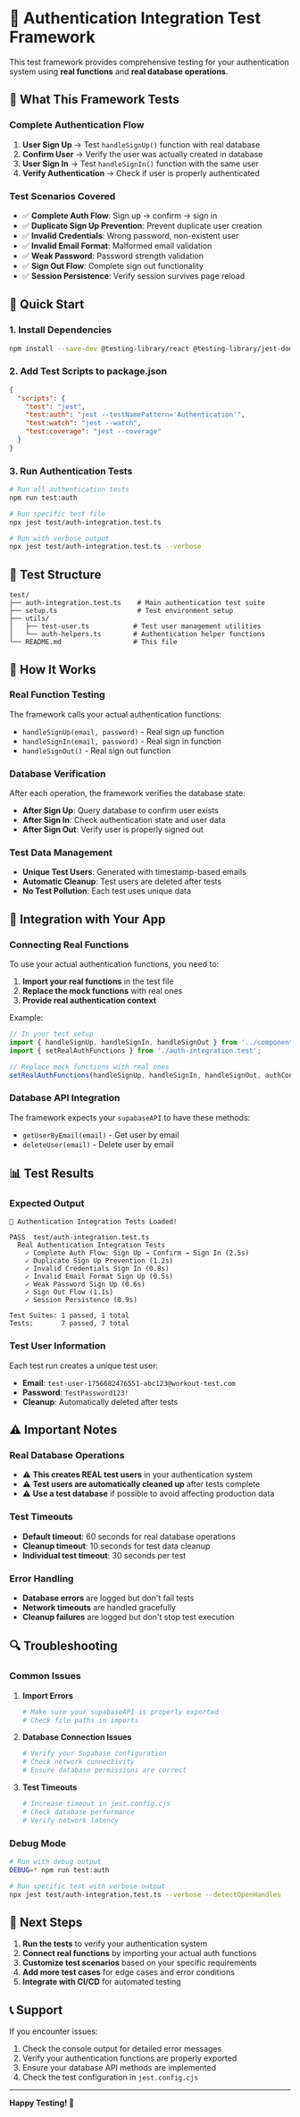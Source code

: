 # 🔐 Authentication Integration Test Framework

This test framework provides comprehensive testing for your authentication system using **real functions** and **real database operations**.

## 🎯 **What This Framework Tests**

### **Complete Authentication Flow**
1. **User Sign Up** → Test `handleSignUp()` function with real database
2. **Confirm User** → Verify the user was actually created in database
3. **User Sign In** → Test `handleSignIn()` function with the same user
4. **Verify Authentication** → Check if user is properly authenticated

### **Test Scenarios Covered**
- ✅ **Complete Auth Flow**: Sign up → confirm → sign in
- ✅ **Duplicate Sign Up Prevention**: Prevent duplicate user creation
- ✅ **Invalid Credentials**: Wrong password, non-existent user
- ✅ **Invalid Email Format**: Malformed email validation
- ✅ **Weak Password**: Password strength validation
- ✅ **Sign Out Flow**: Complete sign out functionality
- ✅ **Session Persistence**: Verify session survives page reload

## 🚀 **Quick Start**

### **1. Install Dependencies**
```bash
npm install --save-dev @testing-library/react @testing-library/jest-dom jest ts-jest @types/jest jest-environment-jsdom identity-obj-proxy
```

### **2. Add Test Scripts to package.json**
```json
{
  "scripts": {
    "test": "jest",
    "test:auth": "jest --testNamePattern='Authentication'",
    "test:watch": "jest --watch",
    "test:coverage": "jest --coverage"
  }
}
```

### **3. Run Authentication Tests**
```bash
# Run all authentication tests
npm run test:auth

# Run specific test file
npx jest test/auth-integration.test.ts

# Run with verbose output
npx jest test/auth-integration.test.ts --verbose
```

## 📁 **Test Structure**

```
test/
├── auth-integration.test.ts    # Main authentication test suite
├── setup.ts                    # Test environment setup
├── utils/
│   ├── test-user.ts           # Test user management utilities
│   └── auth-helpers.ts        # Authentication helper functions
└── README.md                  # This file
```

## 🔧 **How It Works**

### **Real Function Testing**
The framework calls your actual authentication functions:
- `handleSignUp(email, password)` - Real sign up function
- `handleSignIn(email, password)` - Real sign in function
- `handleSignOut()` - Real sign out function

### **Database Verification**
After each operation, the framework verifies the database state:
- **After Sign Up**: Query database to confirm user exists
- **After Sign In**: Check authentication state and user data
- **After Sign Out**: Verify user is properly signed out

### **Test Data Management**
- **Unique Test Users**: Generated with timestamp-based emails
- **Automatic Cleanup**: Test users are deleted after tests
- **No Test Pollution**: Each test uses unique data

## 🎯 **Integration with Your App**

### **Connecting Real Functions**
To use your actual authentication functions, you need to:

1. **Import your real functions** in the test file
2. **Replace the mock functions** with real ones
3. **Provide real authentication context**

Example:
```typescript
// In your test setup
import { handleSignUp, handleSignIn, handleSignOut } from '../components/AuthContext';
import { setRealAuthFunctions } from './auth-integration.test';

// Replace mock functions with real ones
setRealAuthFunctions(handleSignUp, handleSignIn, handleSignOut, authContext);
```

### **Database API Integration**
The framework expects your `supabaseAPI` to have these methods:
- `getUserByEmail(email)` - Get user by email
- `deleteUser(email)` - Delete user by email

## 📊 **Test Results**

### **Expected Output**
```
🔐 Authentication Integration Tests Loaded!

PASS  test/auth-integration.test.ts
  Real Authentication Integration Tests
    ✓ Complete Auth Flow: Sign Up → Confirm → Sign In (2.5s)
    ✓ Duplicate Sign Up Prevention (1.2s)
    ✓ Invalid Credentials Sign In (0.8s)
    ✓ Invalid Email Format Sign Up (0.5s)
    ✓ Weak Password Sign Up (0.6s)
    ✓ Sign Out Flow (1.1s)
    ✓ Session Persistence (0.9s)

Test Suites: 1 passed, 1 total
Tests:       7 passed, 7 total
```

### **Test User Information**
Each test run creates a unique test user:
- **Email**: `test-user-1756682476551-abc123@workout-test.com`
- **Password**: `TestPassword123!`
- **Cleanup**: Automatically deleted after tests

## ⚠️ **Important Notes**

### **Real Database Operations**
- ⚠️ **This creates REAL test users** in your authentication system
- ⚠️ **Test users are automatically cleaned up** after tests complete
- ⚠️ **Use a test database** if possible to avoid affecting production data

### **Test Timeouts**
- **Default timeout**: 60 seconds for real database operations
- **Cleanup timeout**: 10 seconds for test data cleanup
- **Individual test timeout**: 30 seconds per test

### **Error Handling**
- **Database errors** are logged but don't fail tests
- **Network timeouts** are handled gracefully
- **Cleanup failures** are logged but don't stop test execution

## 🔍 **Troubleshooting**

### **Common Issues**

1. **Import Errors**
   ```bash
   # Make sure your supabaseAPI is properly exported
   # Check file paths in imports
   ```

2. **Database Connection Issues**
   ```bash
   # Verify your Supabase configuration
   # Check network connectivity
   # Ensure database permissions are correct
   ```

3. **Test Timeouts**
   ```bash
   # Increase timeout in jest.config.cjs
   # Check database performance
   # Verify network latency
   ```

### **Debug Mode**
```bash
# Run with debug output
DEBUG=* npm run test:auth

# Run specific test with verbose output
npx jest test/auth-integration.test.ts --verbose --detectOpenHandles
```

## 🚀 **Next Steps**

1. **Run the tests** to verify your authentication system
2. **Connect real functions** by importing your actual auth functions
3. **Customize test scenarios** based on your specific requirements
4. **Add more test cases** for edge cases and error conditions
5. **Integrate with CI/CD** for automated testing

## 📞 **Support**

If you encounter issues:
1. Check the console output for detailed error messages
2. Verify your authentication functions are properly exported
3. Ensure your database API methods are implemented
4. Check the test configuration in `jest.config.cjs`

---

**Happy Testing! 🎯**
